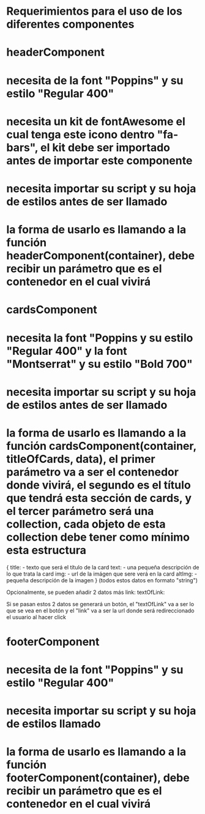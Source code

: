 # Requerimientos para el uso de los diferentes componentes

# headerComponent

# necesita de la font "Poppins" y su estilo "Regular 400"

# necesita un kit de fontAwesome el cual tenga este icono dentro "fa-bars", el kit debe ser importado antes de importar este componente

# necesita importar su script y su hoja de estilos antes de ser llamado

# la forma de usarlo es llamando a la función headerComponent(container), debe recibir un parámetro que es el contenedor en el cual vivirá

# cardsComponent

# necesita la font "Poppins y su estilo "Regular 400" y la font "Montserrat" y su estilo "Bold 700"

# necesita importar su script y su hoja de estilos antes de ser llamado

# la forma de usarlo es llamando a la función cardsComponent(container, titleOfCards, data), el primer parámetro va a ser el contenedor donde vivirá, el segundo es el título que tendrá esta sección de cards, y el tercer parámetro será una collection, cada objeto de esta collection debe tener como mínimo esta estructura

{
title: - texto que será el título de la card
text: - una pequeña descripción de lo que trata la card
img: - url de la imágen que sere verá en la card
altImg: - pequeña descripción de la imagen
}
(todos estos datos en formato "string")

Opcionalmente, se pueden añadir 2 datos más
link:
textOfLink:

Si se pasan estos 2 datos se generará un botón, el "textOfLink" va a ser lo que se vea en el botón y el "link" va a ser la url donde será redireccionado el usuario al hacer click

# footerComponent

# necesita de la font "Poppins" y su estilo "Regular 400"

# necesita importar su script y su hoja de estilos llamado

# la forma de usarlo es llamando a la función footerComponent(container), debe recibir un parámetro que es el contenedor en el cual vivirá
